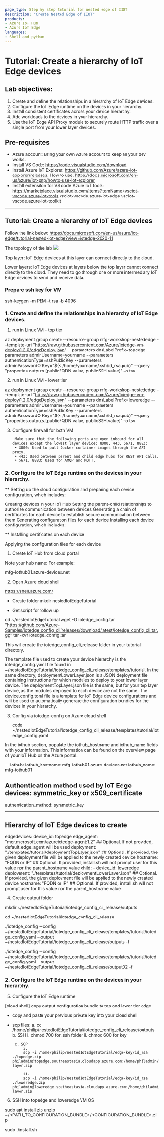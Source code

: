 ```yaml
---
page_type: Step by step tutorial for nested edge of IIOT
description: "Create Nested Edge of IIOT"
products:
- Azure IoT Hub
- Azure IoT Edge
languages:
- Shell and python
---
```


# Tutorial: Create a hierarchy of IoT Edge devices

## Lab objectives: 

1. Create and define the relationships in a hierarchy of IoT Edge devices.
2. Configure the IoT Edge runtime on the devices in your hierarchy.
3. Install consistent certificates across your device hierarchy.
3. Add workloads to the devices in your hierarchy.
4. Use the IoT Edge API Proxy module to securely route HTTP traffic over a single port from your lower layer devices. 


## Pre-requisites
* Azure account: 
    Bring your own Azure account to keep all your dev works. 
* Install VS Code:
    https://code.visualstudio.com/download
* Install Azure IoT Explorer:
    https://github.com/Azure/azure-iot-explorer/releases. How to use: https://docs.microsoft.com/en-us/azure/iot-pnp/howto-use-iot-explorer
* Install extensiton for VS code
    Azure IoT tools: https://marketplace.visualstudio.com/items?itemName=vsciot-vscode.azure-iot-tools
    vsciot-vscode.azure-iot-edge
    vsciot-vscode.azure-iot-toolkit

----------------------------------------------------------------------------

## Tutorial: Create a hierarchy of IoT Edge devices

Follow the link below: 
https://docs.microsoft.com/en-us/azure/iot-edge/tutorial-nested-iot-edge?view=iotedge-2020-11

The topology of the lab
![](./figures/nestededge-01.png)

Top layer: IoT Edge devices at this layer can connect directly to the cloud.

Lower layers: IoT Edge devices at layers below the top layer cannot connect directly to the cloud. They need to go through one or more intermediary IoT Edge devices to send and receive data.

### Prepare ssh key for VM

ssh-keygen -m PEM -t rsa -b 4096

### 1. Create and define the relationships in a hierarchy of IoT Edge devices.

1. run in Linux VM  - top tier

az deployment group create  --resource-group mfg-workshop-nestededge  --template-uri "https://raw.githubusercontent.com/Azure/iotedge-vm-deploy/1.2.0/edgeDeploy.json"  --parameters dnsLabelPrefix=topedge  --parameters adminUsername=yourname  --parameters authenticationType=sshPublicKey  --parameters adminPasswordOrKey="$(< /home/yourname/.ssh/id_rsa.pub)"   --query "properties.outputs.[publicFQDN.value, publicSSH.value]" -o tsv

2. run in Linux VM  - lower tier

az deployment group create  --resource-group mfg-workshop-nestededge  --template-uri "https://raw.githubusercontent.com/Azure/iotedge-vm-deploy/1.2.0/edgeDeploy.json"  --parameters dnsLabelPrefix=loweredge  --parameters adminUsername=yourname  --parameters authenticationType=sshPublicKey  --parameters adminPasswordOrKey="$(< /home/yourname/.ssh/id_rsa.pub)"   --query "properties.outputs.[publicFQDN.value, publicSSH.value]" -o tsv


3. Configure firewall for both VM

		Make sure that the following ports are open inbound for all devices except the lowest layer device: 8000, 443, 5671, 8883:
		• 8000: Used to pull Docker container images through the API proxy.
		• 443: Used between parent and child edge hubs for REST API calls.
		• 5671, 8883: Used for AMQP and MQTT.

### 2. Configure the IoT Edge runtime on the devices in your hierarchy.

** Setting up the cloud configuration and preparing each device configuration, which includes:

Creating devices in your IoT Hub
Setting the parent-child relationships to authorize communication between devices
Generating a chain of certificates for each device to establish secure communication between them
Generating configuration files for each device
Installing each device configuration, which includes:

** Installing certificates on each device

Applying the configuration files for each device


1. Create IoT Hub from cloud portal

Note your hub name: 
For example: 

mfg-iothub01.azure-devices.net

2. Open Azure cloud shell 

https://shell.azure.com/

- Create folder
mkdir nestedIotEdgeTutorial

- Get script for follow up 

cd ~/nestedIotEdgeTutorial
wget -O iotedge_config.tar "https://github.com/Azure-Samples/iotedge_config_cli/releases/download/latest/iotedge_config_cli.tar.gz"
tar -xvf iotedge_config.tar

This will create the iotedge_config_cli_release folder in your tutorial directory.

The template file used to create your device hierarchy is the iotedge_config.yaml file found in ~/nestedIotEdgeTutorial/iotedge_config_cli_release/templates/tutorial. In the same directory, deploymentLowerLayer.json is a JSON deployment file containing instructions for which modules to deploy to your lower layer device. The deploymentTopLayer.json file is the same, but for your top layer device, as the modules deployed to each device are not the same. The device_config.toml file is a template for IoT Edge device configurations and will be used to automatically generate the configuration bundles for the devices in your hierarchy.


3. Config via iotedge-config on Azure cloud shell 
	
    code ~/nestedIotEdgeTutorial/iotedge_config_cli_release/templates/tutorial/iotedge_config.yaml

In the iothub section, populate the iothub_hostname and iothub_name fields with your information. This information can be found on the overview page of your IoT Hub on the Azure portal.

--
iothub:
  iothub_hostname: mfg-iothub01.azure-devices.net
  iothub_name: mfg-iothub01
  ## Authentication method used by IoT Edge devices: symmetric_key or x509_certificate
  authentication_method: symmetric_key

---
  ## Hierarchy of IoT Edge devices to create
edgedevices:
  device_id: topedge
  edge_agent: "mcr.microsoft.com/azureiotedge-agent:1.2" ## Optional. If not provided, default_edge_agent will be used
  deployment: "./templates/tutorial/deploymentTopLayer.json" ## Optional. If provided, the given deployment file will be applied to the newly created device
  hostname: "FQDN or IP" ## Optional. If provided, install.sh will not prompt user for this value nor the parent_hostname value
  child:
    - device_id: loweredge
      deployment: "./templates/tutorial/deploymentLowerLayer.json" ## Optional. If provided, the given deployment file will be applied to the newly created device
      hostname: "FQDN or IP" ## Optional. If provided, install.sh will not prompt user for this value nor the parent_hostname value


4. Create output folder 

mkdir ~/nestedIotEdgeTutorial/iotedge_config_cli_release/outputs

cd ~/nestedIotEdgeTutorial/iotedge_config_cli_release

./iotedge_config --config ~/nestedIotEdgeTutorial/iotedge_config_cli_release/templates/tutorial/iotedge_config.yaml --output ~/nestedIotEdgeTutorial/iotedge_config_cli_release/outputs -f

./iotedge_config --config ~/nestedIotEdgeTutorial/iotedge_config_cli_release/templates/tutorial/iotedge_config.yaml --output ~/nestedIotEdgeTutorial/iotedge_config_cli_release/output02 -f


### 2. Configure the IoT Edge runtime on the devices in your hierarchy.


5. Configure the IoT Edge runtime

[cloud shell] copy output configuration bundle to top and lower tier edge 

 - copy and paste your previous private key into your cloud shell 
 - scp files: 
		a. cd /home/philip/nestedIotEdgeTutorial/iotedge_config_cli_release/outputs
		b. SSH
			i. chmod 700 for .ssh folder
			ii. chmod 600 for key

		c. SCP
			i. 
            scp -i /home/philip/nestedIotEdgeTutorial/edge-key/id_rsa ./topedge.zip  philadmin@topedge.southeastasia.cloudapp.azure.com:/home/philadmin/top-layer.zip

			ii. 
            scp -i /home/philip/nestedIotEdgeTutorial/edge-key/id_rsa ./loweredge.zip  philadmin@loweredge.southeastasia.cloudapp.azure.com:/home/philadmin/lower-layer.zip

6. SSH into topedge and loweredge VM OS 

sudo apt install zip
unzip ~/<PATH_TO_CONFIGURATION_BUNDLE>/<CONFIGURATION_BUNDLE>.zip

sudo ./install.sh





